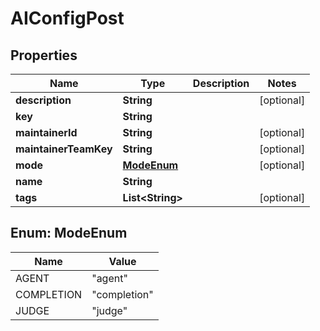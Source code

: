 

# AIConfigPost


## Properties

| Name | Type | Description | Notes |
|------------ | ------------- | ------------- | -------------|
|**description** | **String** |  |  [optional] |
|**key** | **String** |  |  |
|**maintainerId** | **String** |  |  [optional] |
|**maintainerTeamKey** | **String** |  |  [optional] |
|**mode** | [**ModeEnum**](#ModeEnum) |  |  [optional] |
|**name** | **String** |  |  |
|**tags** | **List&lt;String&gt;** |  |  [optional] |



## Enum: ModeEnum

| Name | Value |
|---- | -----|
| AGENT | &quot;agent&quot; |
| COMPLETION | &quot;completion&quot; |
| JUDGE | &quot;judge&quot; |



